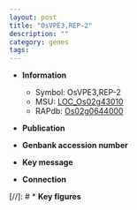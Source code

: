 ```yaml
---
layout: post
title: "OsVPE3,REP-2"
description: ""
category: genes
tags: 
---
```


* **Information**  
    + Symbol: OsVPE3,REP-2  
    + MSU: [LOC_Os02g43010](http://rice.uga.edu/cgi-bin/ORF_infopage.cgi?orf=LOC_Os02g43010)  
    + RAPdb: [Os02g0644000](http://rapdb.dna.affrc.go.jp/viewer/gbrowse_details/irgsp1?name=Os02g0644000)  

* **Publication**  

* **Genbank accession number**  

* **Key message**  

* **Connection**  

[//]: # * **Key figures**  


